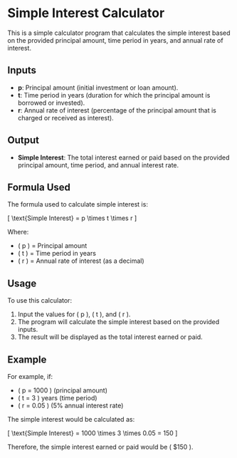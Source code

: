 # Simple Interest Calculator

This is a simple calculator program that calculates the simple interest based on the provided principal amount, time period in years, and annual rate of interest.

## Inputs

- **p**: Principal amount (initial investment or loan amount).
- **t**: Time period in years (duration for which the principal amount is borrowed or invested).
- **r**: Annual rate of interest (percentage of the principal amount that is charged or received as interest).

## Output

- **Simple Interest**: The total interest earned or paid based on the provided principal amount, time period, and annual interest rate.

## Formula Used

The formula used to calculate simple interest is:

\[ \text{Simple Interest} = p \times t \times r \]

Where:
- \( p \) = Principal amount
- \( t \) = Time period in years
- \( r \) = Annual rate of interest (as a decimal)

## Usage

To use this calculator:
1. Input the values for \( p \), \( t \), and \( r \).
2. The program will calculate the simple interest based on the provided inputs.
3. The result will be displayed as the total interest earned or paid.

## Example

For example, if:
- \( p = 1000 \) (principal amount)
- \( t = 3 \) years (time period)
- \( r = 0.05 \) (5% annual interest rate)

The simple interest would be calculated as:

\[ \text{Simple Interest} = 1000 \times 3 \times 0.05 = 150 \]

Therefore, the simple interest earned or paid would be \( \$150 \).
